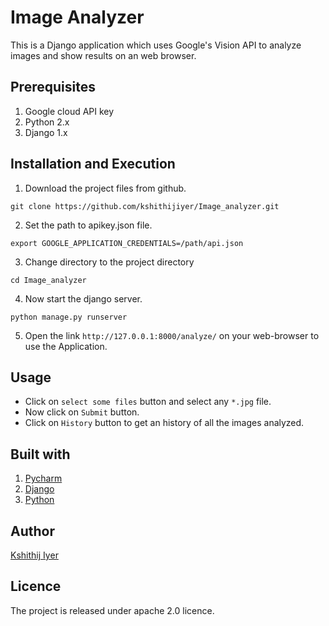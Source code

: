 # Image Analyzer
This is a Django application which uses Google's Vision API to analyze images and show results on an web browser.

## Prerequisites
1. Google cloud API key
2. Python 2.x
3. Django 1.x

## Installation and Execution
1. Download the project files from github.
```
git clone https://github.com/kshithijiyer/Image_analyzer.git
```
2. Set the path to apikey.json file.
```
export GOOGLE_APPLICATION_CREDENTIALS=/path/api.json
```
3. Change directory to the project directory 
```
cd Image_analyzer
```
4. Now start the django server.
```
python manage.py runserver
```
5. Open the link ```http://127.0.0.1:8000/analyze/``` on your web-browser to use the Application.

## Usage
* Click on ```select some files``` button and select any  ```*.jpg``` file.
* Now click on ```Submit``` button.
* Click on ```History``` button to get an history of all the images analyzed.

## Built with 
1. [Pycharm](https://www.jetbrains.com/pycharm/download/)
2. [Django](https://www.djangoproject.com/download/)
3. [Python](https://www.python.org/downloads/)

## Author
[Kshithij Iyer](https://www.linkedin.com/in/kshithij-iyer/)

## Licence 
The project is released under apache 2.0 licence.

